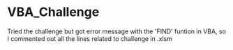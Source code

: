 # VBA_Challenge

Tried the challenge but got error message with the 'FIND' funtion in VBA, so I commented out all the lines related to challenge in .xlsm
